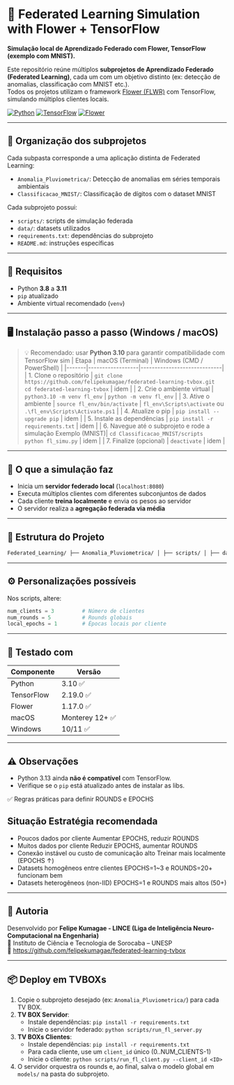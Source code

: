 # 🌼 Federated Learning Simulation with Flower + TensorFlow

**Simulação local de Aprendizado Federado com Flower, TensorFlow (exemplo com MNIST).**

Este repositório reúne múltiplos **subprojetos de Aprendizado Federado (Federated Learning)**, cada um com um objetivo distinto (ex: detecção de anomalias, classificação com MNIST etc.).  
Todos os projetos utilizam o framework [Flower (FLWR)](https://flower.dev/) com TensorFlow, simulando múltiplos clientes locais.

[![Python](https://img.shields.io/badge/python-3.8--3.10-blue)](https://www.python.org/)
[![TensorFlow](https://img.shields.io/badge/TensorFlow-2.19-orange)](https://www.tensorflow.org/)
[![Flower](https://img.shields.io/badge/Flower-1.17.0-brightgreen)](https://flower.dev)

---

## 📁 Organização dos subprojetos

Cada subpasta corresponde a uma aplicação distinta de Federated Learning:

- `Anomalia_Pluviometrica/`: Detecção de anomalias em séries temporais ambientais
- `Classificacao_MNIST/`: Classificação de dígitos com o dataset MNIST

Cada subprojeto possui:

- `scripts/`: scripts de simulação federada
- `data/`: datasets utilizados
- `requirements.txt`: dependências do subprojeto
- `README.md`: instruções específicas

---

## 🧰 Requisitos

- Python **3.8** a **3.11**
- `pip` atualizado
- Ambiente virtual recomendado (`venv`)

---

## 🖥️ Instalação passo a passo (Windows / macOS)

> 💡 Recomendado: usar **Python 3.10** para garantir compatibilidade com TensorFlow
sim
| Etapa | macOS (Terminal) | Windows (CMD / PowerShell) |
|-------|------------------|-----------------------------|
| 1. Clone o repositório | `git clone https://github.com/felipekumagae/federated-learning-tvbox.git`<br>`cd federated-learning-tvbox` | idem |
| 2. Crie o ambiente virtual | `python3.10 -m venv fl_env` | `python -m venv fl_env` |
| 3. Ative o ambiente | `source fl_env/bin/activate` | `fl_env\Scripts\activate` ou `.\fl_env\Scripts\Activate.ps1` |
| 4. Atualize o pip | `pip install --upgrade pip` | idem |
| 5. Instale as dependências | `pip install -r requirements.txt` | idem |
| 6. Navegue até o subprojeto e rode a simulação Exemplo (MNIST)| `cd Classificacao_MNIST/scripts`<br>`python fl_simu.py` | idem |
| 7. Finalize (opcional) | `deactivate` | idem |

---

## 🚀 O que a simulação faz 

- Inicia um **servidor federado local** (`localhost:8080`)
- Executa múltiplos clientes com diferentes subconjuntos de dados
- Cada cliente **treina localmente** e envia os pesos ao servidor
- O servidor realiza a **agregação federada via média**

---

## 📁 Estrutura do Projeto

```bash
Federated_Learning/ ├── Anomalia_Pluviometrica/ │ ├── scripts/ │ ├── data/ │ ├── requirements.txt │ └── README.md ├── Classificacao_MNIST/ │ ├── scripts/ │ ├── data/ │ ├── requirements.txt │ └── README.md ├── fl_env/ # Ambiente virtual (ignorado pelo Git) ├── requirements.txt # Dependências globais (opcional) └── README.md # Este arquivo
```

---

## ⚙️ Personalizações possíveis

Nos scripts, altere:

```python
num_clients = 3         # Número de clientes
num_rounds = 5          # Rounds globais
local_epochs = 1        # Épocas locais por cliente
```

---

## 🧪 Testado com

| Componente   | Versão         |
|--------------|----------------|
| Python       | 3.10 ✅       |
| TensorFlow   | 2.19.0 ✅       |
| Flower       | 1.17.0 ✅        |
| macOS        | Monterey 12+ ✅ |
| Windows      | 10/11 ✅        |

---

## ⚠️ Observações

- Python 3.13 ainda **não é compatível** com TensorFlow.
- Verifique se o `pip` está atualizado antes de instalar as libs.

✅ Regras práticas para definir ROUNDS e EPOCHS

## Situação	Estratégia recomendada
- Poucos dados por cliente	Aumentar EPOCHS, reduzir ROUNDS
- Muitos dados por cliente	Reduzir EPOCHS, aumentar ROUNDS
- Conexão instável ou custo de comunicação alto	Treinar mais localmente (EPOCHS ↑)
- Datasets homogêneos entre clientes	EPOCHS=1~3 e ROUNDS=20+ funcionam bem
- Datasets heterogêneos (non-IID)	EPOCHS=1 e ROUNDS mais altos (50+)
---

## 👥 Autoria

Desenvolvido por **Felipe Kumagae - LINCE (Liga de Inteligência Neuro-Computacional na Engenharia)**  
📍 Instituto de Ciência e Tecnologia de Sorocaba – UNESP  
🔗 https://github.com/felipekumagae/federated-learning-tvbox

---

## 📦 Deploy em TVBOXs

1. Copie o subprojeto desejado (ex: `Anomalia_Pluviometrica/`) para cada TV BOX.
2. **TV BOX Servidor**:
   - Instale dependências: `pip install -r requirements.txt`
   - Inicie o servidor federado: `python scripts/run_fl_server.py`
3. **TV BOXs Clientes**:
   - Instale dependências: `pip install -r requirements.txt`
   - Para cada cliente, use um `client_id` único (0..NUM_CLIENTS-1)
   - Inicie o cliente: `python scripts/run_fl_client.py --client_id <ID>`
4. O servidor orquestra os rounds e, ao final, salva o modelo global em `models/` na pasta do subprojeto.
